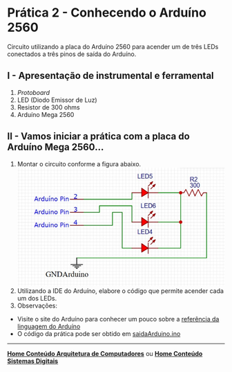 # Prática 2 - Conhecendo o Arduíno 2560
Circuito utilizando a placa do Arduíno 2560 para acender um de três LEDs conectados a três pinos de saída do Arduíno.

## I - Apresentação de instrumental e ferramental
1. *Protoboard*
2. LED (Diodo Emissor de Luz)
3. Resistor de 300 ohms
4. Arduíno Mega 2560

## II - Vamos iniciar a prática com a placa do Arduíno Mega 2560...
1. Montar  o circuito conforme a figura abaixo.  
![saida Arduino LEDs](/arq_aulas/images/saidaArduino.jpg)  
2. Utilizando a IDE do Arduíno, elabore o código que permite acender cada um dos LEDs.
3. Observações:  
- Visite o site do Arduíno para conhecer um pouco sobre a [referência da linguagem do Arduíno](https://www.arduino.cc/reference/en/)  
- O código da prática pode ser obtido em [saidaArduino.ino](https://github.com/claytonjasilva/prog_exemplos/blob/main/saidaArduino.ino)

___
**[Home Conteúdo Arquitetura de Computadores](https://github.com/claytonjasilva/claytonjasilva.github.io/blob/main/arq_aulas.md)**  ou 
**[Home Conteúdo Sistemas Digitais](https://github.com/claytonjasilva/claytonjasilva.github.io/blob/main/sisdig_aulas.md)**   
